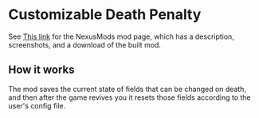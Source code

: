 # Customizable Death Penalty


See [This link](http://www.nexusmods.com/stardewvalley/mods/1991) for the NexusMods mod page, which has a description, screenshots, and a download of the built mod.

## How it works

The mod saves the current state of fields that can be changed on death, and then after the game revives you it resets those fields according to the user's config file.